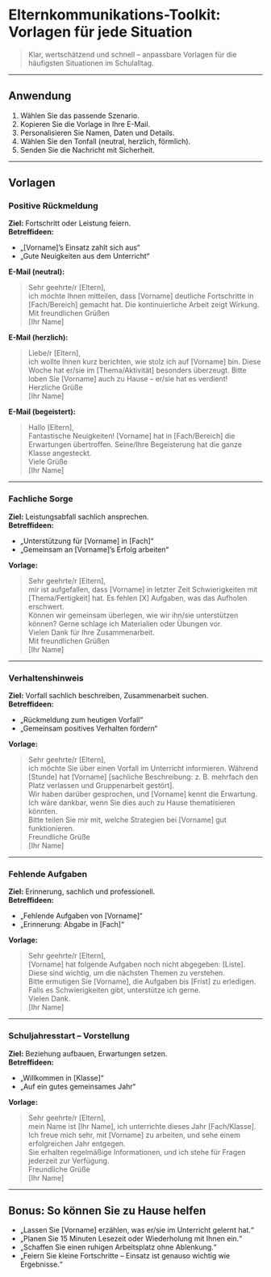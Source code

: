 ﻿# Elternkommunikations-Toolkit: Vorlagen für jede Situation

> Klar, wertschätzend und schnell – anpassbare Vorlagen für die häufigsten Situationen im Schulalltag.

---

## Anwendung
1. Wählen Sie das passende Szenario.  
2. Kopieren Sie die Vorlage in Ihre E-Mail.  
3. Personalisieren Sie Namen, Daten und Details.  
4. Wählen Sie den Tonfall (neutral, herzlich, förmlich).  
5. Senden Sie die Nachricht mit Sicherheit.

---

## Vorlagen

### Positive Rückmeldung
**Ziel:** Fortschritt oder Leistung feiern.  
**Betreffideen:**  
- „[Vorname]’s Einsatz zahlt sich aus“  
- „Gute Neuigkeiten aus dem Unterricht“  

**E-Mail (neutral):**
> Sehr geehrte/r [Eltern],  
> ich möchte Ihnen mitteilen, dass [Vorname] deutliche Fortschritte in [Fach/Bereich] gemacht hat. Die kontinuierliche Arbeit zeigt Wirkung.  
> Mit freundlichen Grüßen  
> [Ihr Name]

**E-Mail (herzlich):**
> Liebe/r [Eltern],  
> ich wollte Ihnen kurz berichten, wie stolz ich auf [Vorname] bin. Diese Woche hat er/sie im [Thema/Aktivität] besonders überzeugt. Bitte loben Sie [Vorname] auch zu Hause – er/sie hat es verdient!  
> Herzliche Grüße  
> [Ihr Name]

**E-Mail (begeistert):**
> Hallo [Eltern],  
> Fantastische Neuigkeiten! [Vorname] hat in [Fach/Bereich] die Erwartungen übertroffen. Seine/Ihre Begeisterung hat die ganze Klasse angesteckt.  
> Viele Grüße  
> [Ihr Name]

---

### Fachliche Sorge
**Ziel:** Leistungsabfall sachlich ansprechen.  
**Betreffideen:**  
- „Unterstützung für [Vorname] in [Fach]“  
- „Gemeinsam an [Vorname]’s Erfolg arbeiten“  

**Vorlage:**
> Sehr geehrte/r [Eltern],  
> mir ist aufgefallen, dass [Vorname] in letzter Zeit Schwierigkeiten mit [Thema/Fertigkeit] hat. Es fehlen [X] Aufgaben, was das Aufholen erschwert.  
> Können wir gemeinsam überlegen, wie wir ihn/sie unterstützen können? Gerne schlage ich Materialien oder Übungen vor.  
> Vielen Dank für Ihre Zusammenarbeit.  
> Mit freundlichen Grüßen  
> [Ihr Name]

---

### Verhaltenshinweis
**Ziel:** Vorfall sachlich beschreiben, Zusammenarbeit suchen.  
**Betreffideen:**  
- „Rückmeldung zum heutigen Vorfall“  
- „Gemeinsam positives Verhalten fördern“  

**Vorlage:**
> Sehr geehrte/r [Eltern],  
> ich möchte Sie über einen Vorfall im Unterricht informieren. Während [Stunde] hat [Vorname] [sachliche Beschreibung: z. B. mehrfach den Platz verlassen und Gruppenarbeit gestört].  
> Wir haben darüber gesprochen, und [Vorname] kennt die Erwartung. Ich wäre dankbar, wenn Sie dies auch zu Hause thematisieren könnten.  
> Bitte teilen Sie mir mit, welche Strategien bei [Vorname] gut funktionieren.  
> Freundliche Grüße  
> [Ihr Name]

---

### Fehlende Aufgaben
**Ziel:** Erinnerung, sachlich und professionell.  
**Betreffideen:**  
- „Fehlende Aufgaben von [Vorname]“  
- „Erinnerung: Abgabe in [Fach]“  

**Vorlage:**
> Sehr geehrte/r [Eltern],  
> [Vorname] hat folgende Aufgaben noch nicht abgegeben: [Liste]. Diese sind wichtig, um die nächsten Themen zu verstehen.  
> Bitte ermutigen Sie [Vorname], die Aufgaben bis [Frist] zu erledigen. Falls es Schwierigkeiten gibt, unterstütze ich gerne.  
> Vielen Dank.  
> [Ihr Name]

---

### Schuljahresstart – Vorstellung
**Ziel:** Beziehung aufbauen, Erwartungen setzen.  
**Betreffideen:**  
- „Willkommen in [Klasse]“  
- „Auf ein gutes gemeinsames Jahr“  

**Vorlage:**
> Sehr geehrte/r [Eltern],  
> mein Name ist [Ihr Name], ich unterrichte dieses Jahr [Fach/Klasse]. Ich freue mich sehr, mit [Vorname] zu arbeiten, und sehe einem erfolgreichen Jahr entgegen.  
> Sie erhalten regelmäßige Informationen, und ich stehe für Fragen jederzeit zur Verfügung.  
> Freundliche Grüße  
> [Ihr Name]

---

## Bonus: So können Sie zu Hause helfen
- „Lassen Sie [Vorname] erzählen, was er/sie im Unterricht gelernt hat.“  
- „Planen Sie 15 Minuten Lesezeit oder Wiederholung mit Ihnen ein.“  
- „Schaffen Sie einen ruhigen Arbeitsplatz ohne Ablenkung.“  
- „Feiern Sie kleine Fortschritte – Einsatz ist genauso wichtig wie Ergebnisse.“
